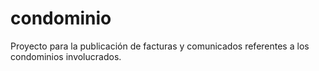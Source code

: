 # condominio
Proyecto para la publicación de facturas y comunicados referentes a los condominios involucrados.
